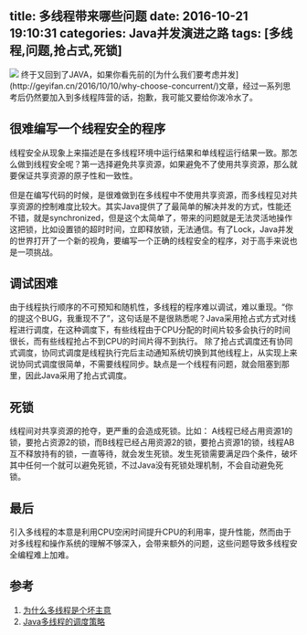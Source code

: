 title: 多线程带来哪些问题
date: 2016-10-21 19:10:31
categories: Java并发演进之路
tags: [多线程,问题,抢占式,死锁]
---
<img src="/img/problem.jpg" class="img-topic" />
终于又回到了JAVA，如果你看先前的[为什么我们要考虑并发](http://geyifan.cn/2016/10/10/why-choose-concurrent/)文章，经过一系列思考后仍然要加入到多线程阵营的话，抱歉，我可能又要给你泼冷水了。
<!--more-->

## 很难编写一个线程安全的程序
线程安全从现象上来描述是在多线程环境中运行结果和单线程运行结果一致。那怎么做到线程安全呢？第一选择避免共享资源，如果避免不了使用共享资源，那么就要保证共享资源的原子性和一致性。

但是在编写代码的时候，是很难做到在多线程中不使用共享资源，而多线程见对共享资源的控制难度比较大。其实Java提供了了最简单的解决并发的方式，性能还不错，就是synchronized，但是这个太简单了，带来的问题就是无法灵活地操作这把锁，比如设置锁的超时时间，立即释放锁，无法通信。有了Lock，Java并发的世界打开了一个新的视角，要编写一个正确的线程安全的程序，对于高手来说也是一项挑战。

## 调试困难
由于线程执行顺序的不可预知和随机性，多线程的程序难以调试，难以重现。“你的提这个BUG，我重现不了”，这句话是不是很熟悉呢？Java采用抢占式方式对线程进行调度，在这种调度下，有些线程由于CPU分配的时间片较多会执行的时间很长，而有些线程抢占不到CPU的时间片得不到执行。
除了抢占式调度还有协同式调度，协同式调度是线程执行完后主动通知系统切换到其他线程上，从实现上来说协同式调度很简单，不需要线程同步。缺点是一个线程有问题，就会阻塞到那里，因此Java采用了抢占式调度。

## 死锁
线程间对共享资源的抢夺，更严重的会造成死锁。比如： A线程已经占用资源1的锁，要抢占资源2的锁，而B线程已经占用资源2的锁，要抢占资源1的锁，线程AB互不释放持有的锁，一直等待，就会发生死锁。发生死锁需要满足四个条件，破坏其中任何一个就可以避免死锁，不过Java没有死锁处理机制，不会自动避免死锁。

## 最后
引入多线程的本意是利用CPU空闲时间提升CPU的利用率，提升性能，然而由于对多线程和操作系统的理解不够深入，会带来额外的问题，这些问题导致多线程安全编程难上加难。

## 参考
1. [为什么多线程是个坏主意](http://ifeve.com/why-threads-bad/)
2. [Java多线程的调度策略](http://blog.csdn.net/wangyangzhizhou/article/details/41122385)